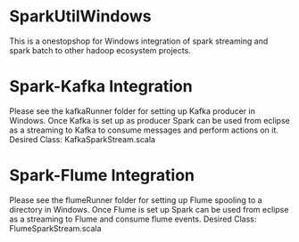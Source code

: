 # SparkUtilWindows
This is a onestopshop for Windows integration of spark streaming and spark batch to other hadoop ecosystem projects.
# Spark-Kafka Integration
Please see the kafkaRunner folder for setting up Kafka producer in Windows. Once Kafka is set up as producer Spark can be used from eclipse as a streaming to Kafka to consume messages and perform actions on it.
Desired Class: KafkaSparkStream.scala

# Spark-Flume Integration
Please see the flumeRunner folder for setting up Flume spooling to a directory in Windows. Once Flume is set up  Spark can be used from eclipse as a streaming to Flume and consume flume events.
Desired Class: FlumeSparkStream.scala
